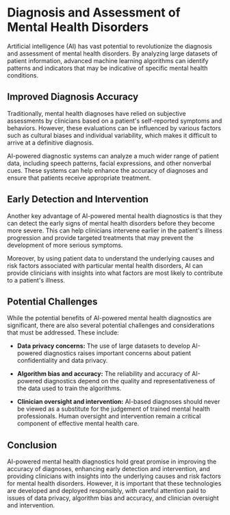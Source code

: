 Diagnosis and Assessment of Mental Health Disorders
==================================================================================================

Artificial intelligence (AI) has vast potential to revolutionize the diagnosis and assessment of mental health disorders. By analyzing large datasets of patient information, advanced machine learning algorithms can identify patterns and indicators that may be indicative of specific mental health conditions.

Improved Diagnosis Accuracy
---------------------------

Traditionally, mental health diagnoses have relied on subjective assessments by clinicians based on a patient's self-reported symptoms and behaviors. However, these evaluations can be influenced by various factors such as cultural biases and individual variability, which makes it difficult to arrive at a definitive diagnosis.

AI-powered diagnostic systems can analyze a much wider range of patient data, including speech patterns, facial expressions, and other nonverbal cues. These systems can help enhance the accuracy of diagnoses and ensure that patients receive appropriate treatment.

Early Detection and Intervention
--------------------------------

Another key advantage of AI-powered mental health diagnostics is that they can detect the early signs of mental health disorders before they become more severe. This can help clinicians intervene earlier in the patient's illness progression and provide targeted treatments that may prevent the development of more serious symptoms.

Moreover, by using patient data to understand the underlying causes and risk factors associated with particular mental health disorders, AI can provide clinicians with insights into what factors are most likely to contribute to a patient's illness.

Potential Challenges
--------------------

While the potential benefits of AI-powered mental health diagnostics are significant, there are also several potential challenges and considerations that must be addressed. These include:

* **Data privacy concerns:** The use of large datasets to develop AI-powered diagnostics raises important concerns about patient confidentiality and data privacy.

* **Algorithm bias and accuracy:** The reliability and accuracy of AI-powered diagnostics depend on the quality and representativeness of the data used to train the algorithms.

* **Clinician oversight and intervention:** AI-based diagnoses should never be viewed as a substitute for the judgement of trained mental health professionals. Human oversight and intervention remain a critical component of effective mental health care.

Conclusion
----------

AI-powered mental health diagnostics hold great promise in improving the accuracy of diagnoses, enhancing early detection and intervention, and providing clinicians with insights into the underlying causes and risk factors for mental health disorders. However, it is important that these technologies are developed and deployed responsibly, with careful attention paid to issues of data privacy, algorithm bias and accuracy, and clinician oversight and intervention.
